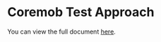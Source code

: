 Coremob Test Approach
=====================

You can view the full document [here](http://tobie.github.com/coremob-test-approach).
